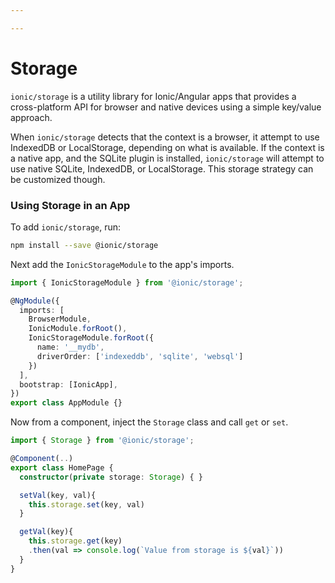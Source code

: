 ```yaml
---

---
```


# Storage

`ionic/storage` is a utility library for Ionic/Angular apps that provides a cross-platform API for browser and native devices using a simple key/value approach.

When `ionic/storage` detects that the context is a browser, it attempt to use IndexedDB or LocalStorage, depending on what is available. If the context is a native app, and the SQLite plugin is installed, `ionic/storage` will attempt to use native SQLite, IndexedDB, or LocalStorage. This storage strategy can be customized though.

### Using Storage in an App

To add `ionic/storage`, run:

```bash
npm install --save @ionic/storage
```

Next add the `IonicStorageModule` to the app's imports.

```typescript
import { IonicStorageModule } from '@ionic/storage';

@NgModule({
  imports: [
    BrowserModule,
    IonicModule.forRoot(),
    IonicStorageModule.forRoot({
      name: '__mydb',
      driverOrder: ['indexeddb', 'sqlite', 'websql']
    })
  ],
  bootstrap: [IonicApp],
})
export class AppModule {}
```

Now from a component, inject the `Storage` class and call `get` or `set`.

```typescript
import { Storage } from '@ionic/storage';

@Component(..)
export class HomePage {
  constructor(private storage: Storage) { }

  setVal(key, val){
    this.storage.set(key, val)
  }

  getVal(key){
    this.storage.get(key)
    .then(val => console.log(`Value from storage is ${val}`))
  }
}
```
